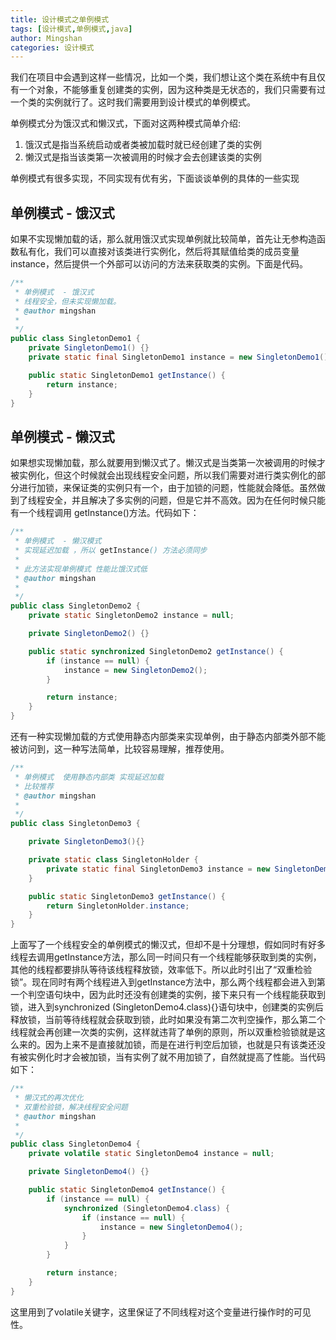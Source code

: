 ```yaml
---
title: 设计模式之单例模式
tags: [设计模式,单例模式,java]
author: Mingshan
categories: 设计模式
---
```


我们在项目中会遇到这样一些情况，比如一个类，我们想让这个类在系统中有且仅有一个对象，不能够重复创建类的实例，因为这种类是无状态的，我们只需要有过一个类的实例就行了。这时我们需要用到设计模式的单例模式。

单例模式分为饿汉式和懒汉式，下面对这两种模式简单介绍:
1. 饿汉式是指当系统启动或者类被加载时就已经创建了类的实例
2. 懒汉式是指当该类第一次被调用的时候才会去创建该类的实例

单例模式有很多实现，不同实现有优有劣，下面谈谈单例的具体的一些实现

## 单例模式  - 饿汉式
如果不实现懒加载的话，那么就用饿汉式实现单例就比较简单，首先让无参构造函数私有化，我们可以直接对该类进行实例化，然后将其赋值给类的成员变量instance，然后提供一个外部可以访问的方法来获取类的实例。下面是代码。

```java
/**
 * 单例模式  - 饿汉式
 * 线程安全，但未实现懒加载。
 * @author mingshan
 *
 */
public class SingletonDemo1 {
    private SingletonDemo1() {}
    private static final SingletonDemo1 instance = new SingletonDemo1();

    public static SingletonDemo1 getInstance() {
        return instance;
    }
}


```
## 单例模式  - 懒汉式
如果想实现懒加载，那么就要用到懒汉式了。懒汉式是当类第一次被调用的时候才被实例化，但这个时候就会出现线程安全问题，所以我们需要对进行类实例化的部分进行加锁，来保证类的实例只有一个，由于加锁的问题，性能就会降低。虽然做到了线程安全，并且解决了多实例的问题，但是它并不高效。因为在任何时候只能有一个线程调用 getInstance()方法。代码如下：

```java
/**
 * 单例模式  - 懒汉模式
 * 实现延迟加载 ，所以 getInstance() 方法必须同步
 *
 * 此方法实现单例模式 性能比饿汉式低
 * @author mingshan
 *
 */
public class SingletonDemo2 {
    private static SingletonDemo2 instance = null;

    private SingletonDemo2() {}    

    public static synchronized SingletonDemo2 getInstance() {
        if (instance == null) {
            instance = new SingletonDemo2();
        }

        return instance;
    }
}
```
<!-- more -->
还有一种实现懒加载的方式使用静态内部类来实现单例，由于静态内部类外部不能被访问到，这一种写法简单，比较容易理解，推荐使用。

```java
/**
 * 单例模式  使用静态内部类 实现延迟加载
 * 比较推荐
 * @author mingshan
 *
 */
public class SingletonDemo3 {

    private SingletonDemo3(){}

    private static class SingletonHolder {
        private static final SingletonDemo3 instance = new SingletonDemo3();
    }

    public static SingletonDemo3 getInstance() {
        return SingletonHolder.instance;
    }
}
```

上面写了一个线程安全的单例模式的懒汉式，但却不是十分理想，假如同时有好多线程去调用getInstance方法，那么同一时间只有一个线程能够获取到类的实例，其他的线程都要排队等待该线程释放锁，效率低下。所以此时引出了“双重检验锁”。现在同时有两个线程进入到getInstance方法中，那么两个线程都会进入到第一个判空语句块中，因为此时还没有创建类的实例，接下来只有一个线程能获取到锁，进入到synchronized (SingletonDemo4.class){}语句块中，创建类的实例后释放锁，当前等待线程就会获取到锁，此时如果没有第二次判空操作，那么第二个线程就会再创建一次类的实例，这样就违背了单例的原则，所以双重检验锁就是这么来的。因为上来不是直接就加锁，而是在进行判空后加锁，也就是只有该类还没有被实例化时才会被加锁，当有实例了就不用加锁了，自然就提高了性能。当代码如下：


```java
/**
 * 懒汉式的再次优化
 * 双重检验锁，解决线程安全问题
 * @author mingshan
 *
 */
public class SingletonDemo4 {
    private volatile static SingletonDemo4 instance = null;

    private SingletonDemo4() {}

    public static SingletonDemo4 getInstance() {
        if (instance == null) {
            synchronized (SingletonDemo4.class) {
                if (instance == null) {            
                    instance = new SingletonDemo4();
                }
            }
        }

        return instance;
    }
}
```
这里用到了volatile关键字，这里保证了不同线程对这个变量进行操作时的可见性。

